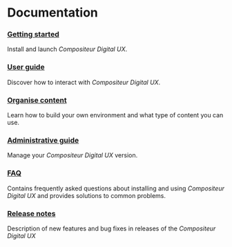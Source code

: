 # Documentation

### [Getting started](gettingstarted/index.md)
Install and launch *Compositeur Digital UX*.

### [User guide](user_guide/using_compositeur/index.md)
Discover how to interact with *Compositeur Digital UX*.  

### [Organise content](organise_content/index.md)
Learn how to build your own environment and what type of content you can use.

### [Administrative guide](administrative_guide.md)
Manage your *Compositeur Digital UX* version.

### [FAQ](FAQ/index.md)
Contains frequently asked questions about installing and using *Compositeur Digital UX* and provides solutions to common problems.

### [Release notes](release_notes/index.md)
Description of new features and bug fixes in releases of the *Compositeur Digital UX*  

